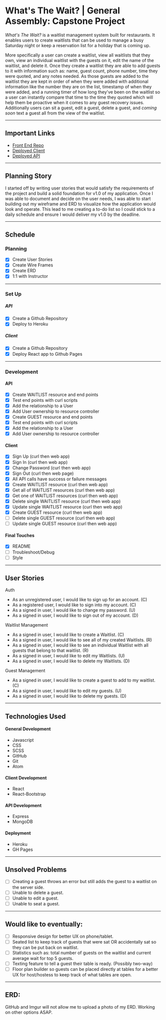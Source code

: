 # What's The Wait? | General Assembly: Capstone Project

*What's The Wait?* is a waitlist management system built for restaurants. It enables users to create waitlists that can be used to manage a busy Saturday night or keep a reservation list for a holiday that is coming up. 

More specifically a user can create a waitlist, view all waitlists that they own, view an individual waitlist with the guests on it, edit the name of the waitlist, and delete it. Once they create a waitlist they are able to add guests to it with information such as: name, guest count, phone number, time they were quoted, and any notes needed. As those guests are added to the waitlist they are kept in order of when they were added with additional information like the number they are on the list, timestamp of when they were added, and a running timer of how long they've been on the waitlist so a user can instantly compare that time to the time they quoted which will help them be proactive when it comes to any guest recovery issues. Additionally users can sit a guest, edit a guest, delete a guest, and _coming soon_ text a guest all from the view of the waitlist. 
___
## Important Links
- [Front End Repo](https://github.com/mjeder/whats-the-wait-client)
- [Deployed Client](https://mjeder.github.io/whats-the-wait-client/)
- [Deployed API](https://whats-the-wait-api.herokuapp.com/)
___
## Planning Story
I started off by writing user stories that would satisfy the requirements of the project and build a solid foundation for v1.0 of my application. Once I was able to document and decide on the user needs, I was able to start building out my wireframe and ERD to visualize how the application would look and operate. This lead to me creating a to-do list so I could stick to a daily schedule and ensure I would deliver my v1.0 by the deadline.
___
## Schedule
### Planning
- [X] Create User Stories
- [X] Create Wire Frames
- [X] Create ERD
- [x] 1:1 with Instructor
___
### Set Up
##### API
- [x] Create a Github Repository
- [x] Deploy to Heroku

##### Client
- [x] Create a Github Repository
- [x] Deploy React app to Github Pages
___
### Development
#### API
- [x] Create WAITLIST resource and end points
- [x] Test end points with curl scripts
- [x] Add the relationship to a User
- [x] Add User ownership to resource controller
- [x] Create GUEST resource and end points
- [x] Test end points with curl scripts
- [x] Add the relationship to a User
- [x] Add User ownership to resource controller

#### Client
- [x] Sign Up (curl then web app)
- [x] Sign In (curl then web app)
- [x] Change Password (curl then web app)
- [x] Sign Out (curl then web page)
- [x] All API calls have success or failure messages
- [x] Create WAITLIST resource (curl then web app)
- [x] Get all of WAITLIST resources (curl then web app)
- [x] Get one of WAITLIST resources (curl then web app)
- [x] Delete single WAITLIST resource (curl then web app)
- [x] Update single WAITLIST resource (curl then web app)
- [x] Create GUEST resource (curl then web app)
- [ ] Delete single GUEST resource (curl then web app)
- [ ] Update single GUEST resource (curl then web app)

#### Final Touches
- [x] README
- [ ] Troubleshoot/Debug
- [ ] Style
___
## User Stories
Auth
- As an unregistered user, I would like to sign up for an account. (C)
- As a registered user, I would like to sign into my account. (C)
- As a signed in user, I would like to change my password. (U)
- As a signed in user, I would like to sign out of my account. (D)

Waitlist Management
- As a signed in user, I would like to create a Waitlist. (C)
- As a signed in user, I would like to see all of my created Waitlists. (R)
- As a signed in user, I would like to see an individual Waitlist with all guests that belong to that waitlist. (R)
- As a signed in user, I would like to edit my Waitlists. (U)
- As a signed in user, I would like to delete my Waitlists. (D)

Guest Management
- As a signed in user, I would like to create a guest to add to my waitlist. (C)
- As a signed in user, I would like to edit my guests. (U)
- As a signed in user, I would like to delete my guests. (D)
___
## Technologies Used
#### General Development
- Javascript
- CSS
- SCSS
- GitHub
- Git
- Atom

#### Client Development
- React
- React-Bootstrap

#### API Development
- Express
- MongoDB

#### Deployment
- Heroku
- GH Pages
___
## Unsolved Problems
- [ ] Creating a guest throws an error but still adds the guest to a waitlist on the server side.
- [ ] Unable to delete a guest.
- [ ] Unable to edit a guest.
- [ ] Unable to seat a guest.
___
## Would like to eventually:
- [ ] Responsive design for better UX on phone/tablet.
- [ ] Seated list to keep track of guests that were sat OR accidentally sat so they can be put back on waitlist.
- [ ] Statistics such as: total number of guests on the waitlist and current average wait for top 5 guests.
- [ ] Texting feature to tell a guest their table is ready. (Possibly two-way)
- [ ] Floor plan builder so guests can be placed directly at tables for a better UX for host/hostess to keep track of what tables are open.

___
## ERD:
GitHub and Imgur will not allow me to upload a photo of my ERD. Working on other options ASAP.
